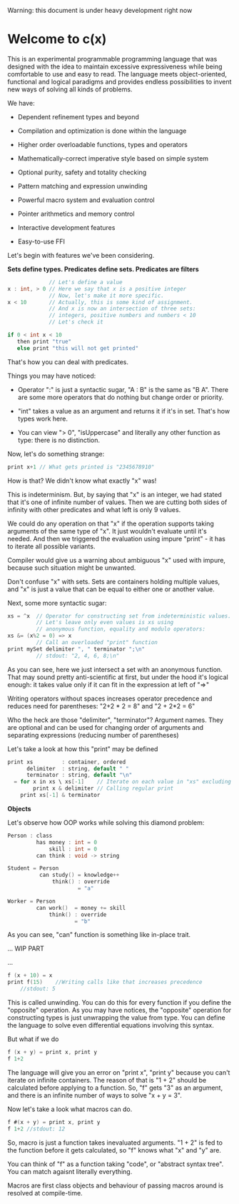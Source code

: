 Warning: this document is under heavy development right now

# Welcome to c(x)

This is an experimental programmable programming language that was designed with the idea to maintain excessive expressiveness while being comfortable to use and easy to read. The language meets object-oriented, functional and logical paradigms and provides endless possibilities to invent new ways of solving all kinds of problems.

We have:

+ Dependent refinement types and beyond

+ Compilation and optimization is done within the language

+ Higher order overloadable functions, types and operators

+ Mathematically-correct imperative style based on simple system

+ Optional purity, safety and totality checking

+ Pattern matching and expression unwinding

+ Powerful macro system and evaluation control

+ Pointer arithmetics and memory control

+ Interactive development features

+ Easy-to-use FFI
<!-- 
<> (Packaging system and project configuration tools inside the language)
<> (Automatic choice of interface implementation based on performance)
<> (Multithreaded features, optional automatic parallelism)
<> (Human readability while staying concise)
 -->

Let's begin with features we've been considering. 

**Sets define types. Predicates define sets. Predicates are filters**

```c
             // Let's define a value
x : int, > 0 // Here we say that x is a positive integer
             // Now, let's make it more specific.
x < 10       // Actually, this is some kind of assignment.
             // And x is now an intersection of three sets:
             // integers, positive numbers and numbers < 10
             // Let's check it

if 0 < int x < 10 
   then print "true"
   else print "this will not get printed"
```
That's how you can deal with predicates.

Things you may have noticed:

+ Operator ":" is just a syntactic sugar, "A : B" is the same as "B A". There are some more operators that do nothing but change order or priority.

+ "int" takes a value as an argument and returns it if it's in set. That's how types work here.

+ You can view "> 0", "isUppercase" and literally any other function as type: there is no distinction.

Now, let's do something strange:

```c
print x+1 // What gets printed is "2345678910"
```
How is that? We didn't know what exactly "x" was!

This is indeterminism. But, by saying that "x" is an integer, we had stated that it's one of infinite number of values. Then we are cutting both sides of infinity with other predicates and what left is only 9 values.

We could do any operation on that "x" if the operation supports taking arguments of the same type of "x". It just wouldn't evaluate until it's needed. And then we triggered the evaluation using impure "print" - it has to iterate all possible variants.

Compiler would give us a warning about ambiguous "x" used with impure, because such situation might be unwanted. 

Don't confuse "x" with sets. Sets are containers holding multiple values, and "x" is just a value that can be equal to either one or another value.

Next, some more syntactic sugar:

```c
xs = ^x  // Operator for constructing set from indeterministic values.
         // Let's leave only even values is xs using
         // anonymous function, equality and modulo operators:
xs &= (x%2 = 0) => x
         // Call an overloaded "print" function
print mySet delimiter ", " terminator ";\n"
         // stdout: "2, 4, 6, 8;\n"
```

As you can see, here we just intersect a set with an anonymous function. That may sound pretty anti-scientific at first, but under the hood it's logical enough: it takes value only if it can fit in the expression at left of "=>"

Writing operators without spaces increases operator precedence and reduces need for parentheses: "2+2 \* 2 = 8" and "2 + 2\*2 = 6"

Who the heck are those "delimiter", "terminator"? Argument names. They are optional and can be used for changing order of arguments and separating expressions (reducing number of parentheses)

Let's take a look at how this "print" may be defined

```c
print xs         : container, ordered
      delimiter  : string, default " "
      terminator : string, default "\n"
  = for x in xs \ xs[-1]    // Iterate on each value in "xs" excluding last
        print x & delimiter // Calling regular print
    print xs[-1] & terminator   
```
**Objects**

Let's observe how OOP works while solving this diamond problem:

```c
Person : class
         has money : int = 0
             skill : int = 0
         can think : void -> string

Student = Person
          can study() = knowledge++
              think() : override
                      = "a"

Worker = Person
         can work()  = money += skill
             think() : override
                     = "b"
```

As you can see, "can" function is something like in-place trait.

... WIP PART

...

```c
f (x + 10) = x
print f(15)    //Writing calls like that increases precedence
    //stdout: 5
```
This is called unwinding. You can do this for every function if you define the "opposite" operation. As you may have notices, the "opposite" operation for constructing types is just unwrapping the value from type. You can define the language to solve even differential equations involving this syntax.

But what if we do

```c
f (x + y) = print x, print y
f 1+2
```
The language will give you an error on "print x", "print y" because you can't iterate on infinite containers. The reason of that is "1 + 2" should be calculated before applying to a function. So, "f" gets "3" as an argument, and there is an infinite number of ways to solve "x + y = 3".

Now let's take a look what macros can do.
```c
f #(x + y) = print x, print y
f 1+2 //stdout: 12
```
So, macro is just a function takes inevaluated arguments. "1 + 2" is fed to the function before it gets calculated, so "f" knows what "x" and "y" are.

You can think of "f" as a function taking "code", or "abstract syntax tree". You can match agaisnt literally everything.

Macros are first class objects and behaviour of passing macros around is resolved at compile-time.
